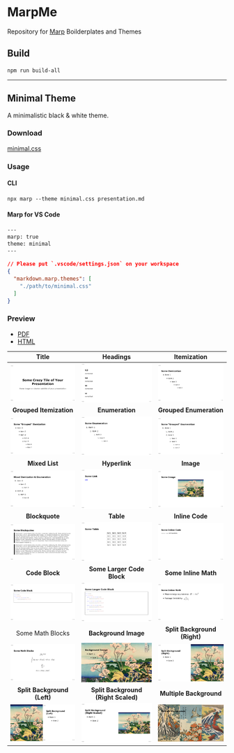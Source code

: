 # MarpMe
Repository for [Marp](https://marp.app) Boilderplates and Themes

##  Build

```
npm run build-all
```

---

## Minimal Theme

A minimalistic black & white theme.

### Download

[minimal.css](./themes/minimal.css)

### Usage

#### CLI

```
npx marp --theme minimal.css presentation.md
```

#### Marp for VS Code

```
---
marp: true
theme: minimal
---
```

```json
// Please put `.vscode/settings.json` on your workspace
{
  "markdown.marp.themes": [
    "./path/to/minimal.css"
  ]
}
```

### Preview

* [PDF](./previews/minimal/pdf/slides.pdf)
* [HTML](./previews/minimal/html/slides.html)

|**Title**|**Headings**|**Itemization**|
|:-:|:-:|:-:|
|<img src="./previews/minimal/png/slides.001.png" width="200"/>|<img src="./previews/minimal/png/slides.002.png" width="200"/>|<img src="./previews/minimal/png/slides.003.png" width="200"/>|
|**Grouped Itemization**|**Enumeration**|**Grouped Enumeration**|
|<img src="./previews/minimal/png/slides.004.png" width="200"/>|<img src="./previews/minimal/png/slides.005.png" width="200"/>|<img src="./previews/minimal/png/slides.006.png" width="200"/>|
|**Mixed List**|**Hyperlink**|**Image**|
|<img src="./previews/minimal/png/slides.007.png" width="200"/>|<img src="./previews/minimal/png/slides.008.png" width="200"/>|<img src="./previews/minimal/png/slides.009.png" width="200"/>|
|**Blockquote**|**Table**|**Inline Code**|
|<img src="./previews/minimal/png/slides.010.png" width="200"/>|<img src="./previews/minimal/png/slides.011.png" width="200"/>|<img src="./previews/minimal/png/slides.012.png" width="200"/>|
|**Code Block**|**Some Larger Code Block**|**Some Inline Math**|
|<img src="./previews/minimal/png/slides.013.png" width="200"/>|<img src="./previews/minimal/png/slides.014.png" width="200"/>|<img src="./previews/minimal/png/slides.015.png" width="200"/>|
|Some Math Blocks|**Background Image**|**Split Background (Right)**|
|<img src="./previews/minimal/png/slides.016.png" width="200"/>|<img src="./previews/minimal/png/slides.017.png" width="200"/>|<img src="./previews/minimal/png/slides.018.png" width="200"/>|
|**Split Background (Left)**|**Split Background (Right Scaled)**|**Multiple Background**|
|<img src="./previews/minimal/png/slides.019.png" width="200"/>|<img src="./previews/minimal/png/slides.020.png" width="200"/>|<img src="./previews/minimal/png/slides.021.png" width="200"/>|